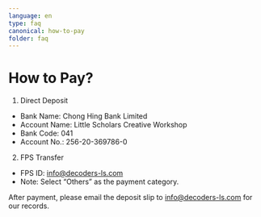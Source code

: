 ```yaml
---
language: en
type: faq
canonical: how-to-pay
folder: faq
---
```

# How to Pay?

1) Direct Deposit  
- Bank Name: Chong Hing Bank Limited  
- Account Name: Little Scholars Creative Workshop  
- Bank Code: 041  
- Account No.: 256-20-369786-0

2) FPS Transfer  
- FPS ID: info@decoders-ls.com  
- Note: Select “Others” as the payment category.

After payment, please email the deposit slip to info@decoders-ls.com for our records.